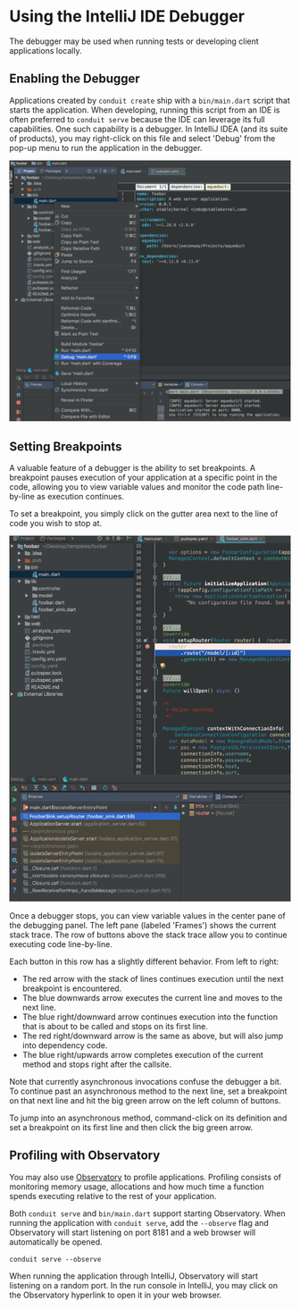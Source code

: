 # Using the IntelliJ IDE Debugger

The debugger may be used when running tests or developing client applications locally.

## Enabling the Debugger

Applications created by `conduit create` ship with a `bin/main.dart` script that starts the application. When developing, running this script from an IDE is often preferred to `conduit serve` because the IDE can leverage its full capabilities. One such capability is a debugger. In IntelliJ IDEA \(and its suite of products\), you may right-click on this file and select 'Debug' from the pop-up menu to run the application in the debugger.

![Debugger Screenshot](../.gitbook/assets/debugger_screenshot.png)

## Setting Breakpoints

A valuable feature of a debugger is the ability to set breakpoints. A breakpoint pauses execution of your application at a specific point in the code, allowing you to view variable values and monitor the code path line-by-line as execution continues.

To set a breakpoint, you simply click on the gutter area next to the line of code you wish to stop at.

![Debugger Screenshot](../.gitbook/assets/breakpoint_screenshot.png)

Once a debugger stops, you can view variable values in the center pane of the debugging panel. The left pane \(labeled 'Frames'\) shows the current stack trace. The row of buttons above the stack trace allow you to continue executing code line-by-line.

Each button in this row has a slightly different behavior. From left to right:

* The red arrow with the stack of lines continues execution until the next breakpoint is encountered.
* The blue downwards arrow executes the current line and moves to the next line.
* The blue right/downward arrow continues execution into the function that is about to be called and stops on its first line.
* The red right/downward arrow is the same as above, but will also jump into dependency code.
* The blue right/upwards arrow completes execution of the current method and stops right after the callsite.

Note that currently asynchronous invocations confuse the debugger a bit. To continue past an asynchronous method to the next line, set a breakpoint on that next line and hit the big green arrow on the left column of buttons.

To jump into an asynchronous method, command-click on its definition and set a breakpoint on its first line and then click the big green arrow.

## Profiling with Observatory

You may also use [Observatory](https://dart-lang.github.io/observatory/) to profile applications. Profiling consists of monitoring memory usage, allocations and how much time a function spends executing relative to the rest of your application.

Both `conduit serve` and `bin/main.dart` support starting Observatory. When running the application with `conduit serve`, add the `--observe` flag and Observatory will start listening on port 8181 and a web browser will automatically be opened.

```text
conduit serve --observe
```

When running the application through IntelliJ, Observatory will start listening on a random port. In the run console in IntelliJ, you may click on the Observatory hyperlink to open it in your web browser.

